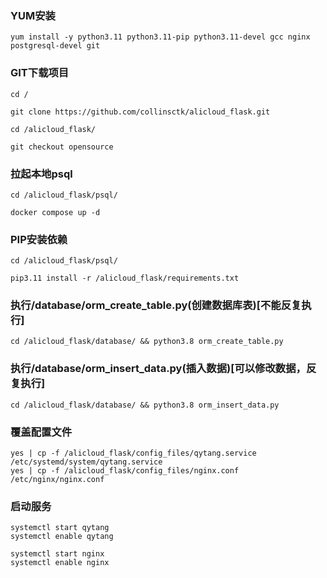 ### YUM安装
```
yum install -y python3.11 python3.11-pip python3.11-devel gcc nginx postgresql-devel git

```
### GIT下载项目
```
cd /

git clone https://github.com/collinsctk/alicloud_flask.git

cd /alicloud_flask/

git checkout opensource

```

### 拉起本地psql
```
cd /alicloud_flask/psql/

docker compose up -d

```

### PIP安装依赖
```
cd /alicloud_flask/psql/

pip3.11 install -r /alicloud_flask/requirements.txt

```

### 执行/database/orm_create_table.py(创建数据库表)[不能反复执行]
```
cd /alicloud_flask/database/ && python3.8 orm_create_table.py

```
### 执行/database/orm_insert_data.py(插入数据)[可以修改数据，反复执行]
```
cd /alicloud_flask/database/ && python3.8 orm_insert_data.py

```

### 覆盖配置文件
```
yes | cp -f /alicloud_flask/config_files/qytang.service /etc/systemd/system/qytang.service
yes | cp -f /alicloud_flask/config_files/nginx.conf /etc/nginx/nginx.conf

```

### 启动服务
```
systemctl start qytang
systemctl enable qytang

systemctl start nginx
systemctl enable nginx

``` 
